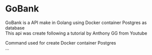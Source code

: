 # GoBank
GoBank is a API make in Golang using Docker container Postgres as database  
This api was create following a tutorial by Anthony GG from Youtube

Command used for create Docker container Postgres  
...